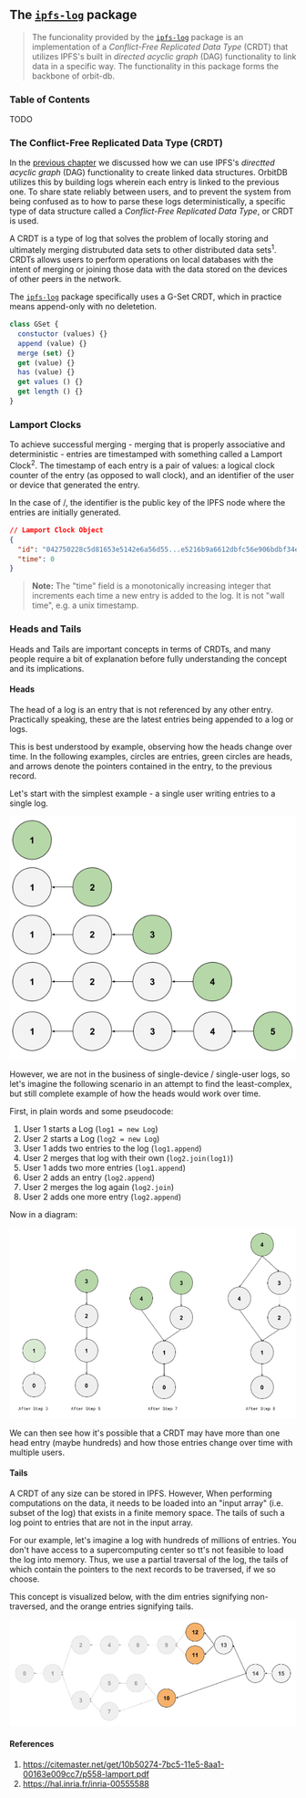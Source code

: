 ## The [`ipfs-log`](https://github.com/orbitdb/ipfs-log) package

> The funcionality provided by the [`ipfs-log`](https://github.com/orbitdb/ipfs-log) package is an implementation of a _Conflict-Free Replicated Data Type_ (CRDT) that utilizes IPFS's built in _directed acyclic graph_ (DAG) functionality to link data in a specific way. The functionality in this package forms the backbone of orbit-db.

<div>
  <h3>Table of Contents</h3>

TODO

</div>


### The Conflict-Free Replicated Data Type (CRDT)

In the [previous chapter](../01_IPFS_Firmament.md) we discussed how we can use IPFS's _directted acyclic graph_ (DAG) functionality to create linked data structures. OrbitDB utilizes this by building logs wherein each entry is linked to the previous one. To share state reliably between users, and to prevent the system from being confused as to how to parse these logs deterministically, a specific type of data structure called a _Conflict-Free Replicated Data Type_, or CRDT is used.

A CRDT is a type of log that solves the problem of locally storing and ultimately merging distrubuted data sets to other distributed data sets<sup>1</sup>. CRDTs allows users to perform operations on local databases with the intent of merging or joining those data with the data stored on the devices of other peers in the network.

The [`ipfs-log`](https://github.com/orbitdb/ipfs-log) package specifically uses a G-Set CRDT, which in practice means append-only with no deletetion.

```JavaScript
class GSet {
  constuctor (values) {}
  append (value) {}
  merge (set) {}
  get (value) {}
  has (value) {}
  get values () {}
  get length () {}
}
```

### Lamport Clocks

To achieve successful merging - merging that is properly associative and deterministic - entries are timestamped with something called a Lamport Clock<sup>2</sup>. The timestamp of each entry is a pair of values: a logical clock counter of the entry (as opposed to wall clock), and an identifier of the user or device that generated the entry.

In the case of /, the identifier is the public key of the IPFS node where the entries are initially generated.

```json
// Lamport Clock Object
{
  "id": "042750228c5d81653e5142e6a56d55...e5216b9a6612dbfc56e906bdbf34ea373c92b30d7",
  "time": 0
}
```

> **Note:** The "time" field is a monotonically increasing integer that increments each time a new entry is added to the log. It is not "wall time", e.g. a unix timestamp.

### Heads and Tails

Heads and Tails are important concepts in terms of CRDTs, and many people require a bit of explanation before fully understanding the concept and its implications.

#### Heads

The head of a log is an entry that is not referenced by any other entry. Practically speaking, these are the latest entries being appended to a log or logs.

This is best understood by example, observing how the heads change over time. In the following examples, circles are entries, green circles are heads, and arrows denote the pointers contained in the entry, to the previous record.

Let's start with the simplest example - a single user writing entries to a single log.

![Single-Node CRDT over time, Simplest Example](../images/single-node-log-over-time.png)

However, we are not in the business of single-device / single-user logs, so let's imagine the following scenario in an attempt to find the least-complex, but still complete example of how the heads would work over time.

First, in plain words and some pseudocode:

1. User 1 starts a Log (`log1 = new Log`)
2. User 2 starts a Log (`log2 = new Log`)
3. User 1 adds two entries to the log (`log1.append`)
4. User 2 merges that log with their own (`log2.join(log1)`)
5. User 1 adds two more entries (`log1.append`)
6. User 2 adds an entry (`log2.append`)
7. User 2 merges the log again (`log2.join`)
8. User 2 adds one more entry (`log2.append`)

Now in a diagram:

![Multiple Nodes Over Time](../images/multiple-nodes-log-over-time.png)

We can then see how it's possible that a CRDT may have more than one head entry (maybe hundreds) and how those entries change over time with multiple users.

#### Tails

A CRDT of any size can be stored in IPFS. However, When performing computations on the data, it needs to be loaded into an "input array" (i.e. subset of the log) that exists in a finite memory space. The tails of such a log point to entries that are not in the input array.

For our example, let's imagine a log with hundreds of millions of entries. You don't have access to a supercomputing center so tt's not feasible to load the log into memory. Thus, we use a partial traversal of the log, the tails of which contain the pointers to the next records to be traversed, if we so choose.

This concept is visualized below, with the dim entries signifying non-traversed, and the orange entries signifying tails.

![Tails Example](../images/tails-example.png)

#### References
1. https://citemaster.net/get/10b50274-7bc5-11e5-8aa1-00163e009cc7/p558-lamport.pdf
2. https://hal.inria.fr/inria-00555588

